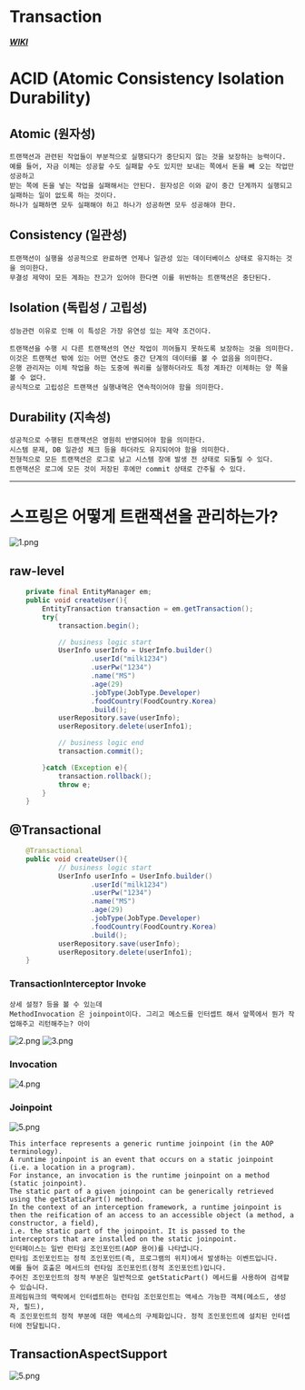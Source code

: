 # Transaction
***[WIKI](https://ko.wikipedia.org/wiki/ACID)***

# ACID (Atomic Consistency Isolation Durability)

## Atomic (원자성)
    트랜잭션과 관련된 작업들이 부분적으로 실행되다가 중단되지 않는 것을 보장하는 능력이다. 
    예를 들어, 자금 이체는 성공할 수도 실패할 수도 있지만 보내는 쪽에서 돈을 빼 오는 작업만 성공하고 
    받는 쪽에 돈을 넣는 작업을 실패해서는 안된다. 원자성은 이와 같이 중간 단계까지 실행되고 실패하는 일이 없도록 하는 것이다.
    하나가 실패하면 모두 실패해야 하고 하나가 성공하면 모두 성공해야 한다.
    
## Consistency (일관성)
    트랜잭션이 실행을 성공적으로 완료하면 언제나 일관성 있는 데이터베이스 상태로 유지하는 것을 의미한다. 
    무결성 제약이 모든 계좌는 잔고가 있어야 한다면 이를 위반하는 트랜잭션은 중단된다.

## Isolation (독립성 / 고립성)
    성능관련 이유로 인해 이 특성은 가장 유연성 있는 제약 조건이다. 

    트랜잭션을 수행 시 다른 트랜잭션의 연산 작업이 끼어들지 못하도록 보장하는 것을 의미한다. 
    이것은 트랜잭션 밖에 있는 어떤 연산도 중간 단계의 데이터를 볼 수 없음을 의미한다. 
    은행 관리자는 이체 작업을 하는 도중에 쿼리를 실행하더라도 특정 계좌간 이체하는 양 쪽을 볼 수 없다. 
    공식적으로 고립성은 트랜잭션 실행내역은 연속적이어야 함을 의미한다. 
    
## Durability (지속성)
    성공적으로 수행된 트랜잭션은 영원히 반영되어야 함을 의미한다. 
    시스템 문제, DB 일관성 체크 등을 하더라도 유지되어야 함을 의미한다. 
    전형적으로 모든 트랜잭션은 로그로 남고 시스템 장애 발생 전 상태로 되돌릴 수 있다. 
    트랜잭션은 로그에 모든 것이 저장된 후에만 commit 상태로 간주될 수 있다.
---

# 스프링은 어떻게 트랜잭션을 관리하는가?
![1.png](rsc/02_Transaction_001.png)


## raw-level

```java
    private final EntityManager em;
    public void createUser(){
        EntityTransaction transaction = em.getTransaction();
        try{
            transaction.begin();

            // business logic start
            UserInfo userInfo = UserInfo.builder()
                    .userId("milk1234")
                    .userPw("1234")
                    .name("MS")
                    .age(29)
                    .jobType(JobType.Developer)
                    .foodCountry(FoodCountry.Korea)
                    .build();
            userRepository.save(userInfo);
            userRepository.delete(userInfo1);

            // business logic end
            transaction.commit();

        }catch (Exception e){
            transaction.rollback();
            throw e;
        }
    }
```

## @Transactional

```java
    @Transactional
    public void createUser(){
            // business logic start
            UserInfo userInfo = UserInfo.builder()
                    .userId("milk1234")
                    .userPw("1234")
                    .name("MS")
                    .age(29)
                    .jobType(JobType.Developer)
                    .foodCountry(FoodCountry.Korea)
                    .build();
            userRepository.save(userInfo);
            userRepository.delete(userInfo1);
    }
```
### TransactionInterceptor Invoke
    상세 설정? 등을 볼 수 있는데
    MethodInvocation 은 joinpoint이다. 그리고 메소드를 인터셉트 해서 앞쪽에서 뭔가 작업해주고 리턴해주는? 아이



![2.png](rsc/02_Transaction_002.png)
![3.png](rsc/02_Transaction_003.png)

### Invocation
![4.png](rsc/02_Transaction_004.png)

### Joinpoint

![5.png](rsc/02_Transaction_005.png)  

    This interface represents a generic runtime joinpoint (in the AOP terminology).
    A runtime joinpoint is an event that occurs on a static joinpoint (i.e. a location in a program). 
    For instance, an invocation is the runtime joinpoint on a method (static joinpoint). 
    The static part of a given joinpoint can be generically retrieved using the getStaticPart() method.
    In the context of an interception framework, a runtime joinpoint is then the reification of an access to an accessible object (a method, a constructor, a field),
    i.e. the static part of the joinpoint. It is passed to the interceptors that are installed on the static joinpoint.
    인터페이스는 일반 런타임 조인포인트(AOP 용어)를 나타냅니다.
    런타임 조인포인트는 정적 조인포인트(즉, 프로그램의 위치)에서 발생하는 이벤트입니다.
    예를 들어 호출은 메서드의 런타임 조인포인트(정적 조인포인트)입니다. 
    주어진 조인포인트의 정적 부분은 일반적으로 getStaticPart() 메서드를 사용하여 검색할 수 있습니다.
    프레임워크의 맥락에서 인터셉트하는 런타임 조인포인트는 액세스 가능한 객체(메소드, 생성자, 필드), 
    즉 조인포인트의 정적 부분에 대한 액세스의 구체화입니다. 정적 조인포인트에 설치된 인터셉터에 전달됩니다.


## TransactionAspectSupport
![5.png](rsc/02_Transaction_006.png)  